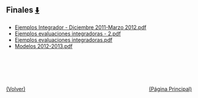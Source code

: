 
<html>
<body>
<h2>Finales <a href="https://downgit.github.io/#/home?url=https://github.com/Apuntes-FIUBA/Apuntes-Electronica/tree/main/95 - Computación/9504 - Analisis Numerico I/Comision Schwarz-Sosa/Examenes/Finales" style="font-size:20px">  ⬇️ </a></h2>
<ul>
    <li><a href="Ejemplos Integrador - Diciembre 2011-Marzo 2012.pdf">Ejemplos Integrador - Diciembre 2011-Marzo 2012.pdf</a></li>
    <li><a href="Ejemplos evaluaciones integradoras - 2.pdf">Ejemplos evaluaciones integradoras - 2.pdf</a></li>
    <li><a href="Ejemplos evaluaciones integradoras.pdf">Ejemplos evaluaciones integradoras.pdf</a></li>
    <li><a href="Modelos 2012-2013.pdf">Modelos 2012-2013.pdf</a></li>
</ul>
</body>
</html>







<br><br><br><br><br><a href="../" style="float: left">(Volver)</a> <a href="https://apuntes-fiuba.github.io/Apuntes-Electronica" style="float: right">(Página Principal)</a>
